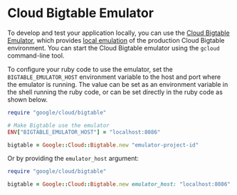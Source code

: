 # Cloud Bigtable Emulator

To develop and test your application locally, you can use the [Cloud Bigtable
Emulator](https://cloud.google.com/bigtable/docs/emulator), which provides
[local emulation](https://cloud.google.com/sdk/gcloud/reference/beta/emulators/)
of the production Cloud Bigtable environment. You can start the Cloud Bigtable
emulator using the `gcloud` command-line tool.

To configure your ruby code to use the emulator, set the
`BIGTABLE_EMULATOR_HOST` environment variable to the host and port where the
emulator is running. The value can be set as an environment variable in the
shell running the ruby code, or can be set directly in the ruby code as shown
below.

```ruby
require "google/cloud/bigtable"

# Make Bigtable use the emulator
ENV["BIGTABLE_EMULATOR_HOST"] = "localhost:8086"

bigtable = Google::Cloud::Bigtable.new "emulator-project-id"
```

Or by providing the `emulator_host` argument:

```ruby
require "google/cloud/bigtable"

bigtable = Google::Cloud::Bigtable.new emulator_host: "localhost:8086"
```
